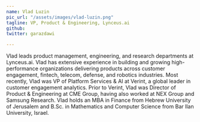 ```yaml
---
name: Vlad Luzin
pic_url: "/assets/images/vlad-luzin.png"
tagline: VP, Product & Engineering, Lynceus.ai
github:
twitter: garazdawi

---
```

Vlad leads product management, engineering, and research departments at Lynceus.ai. Vlad has extensive experience in building and growing high-performance organizations delivering products across customer engagement, fintech, telecom, defense, and robotics industries. Most recently, Vlad was VP of Platform Services & AI at Verint, a global leader in customer engagement analytics. Prior to Verint, Vlad was Director of Product & Engineering at CME Group, having also worked at NEX Group and Samsung Research. Vlad holds an MBA in Finance from Hebrew University of Jerusalem and B.Sc. in Mathematics and Computer Science from Bar Ilan University, Israel.
